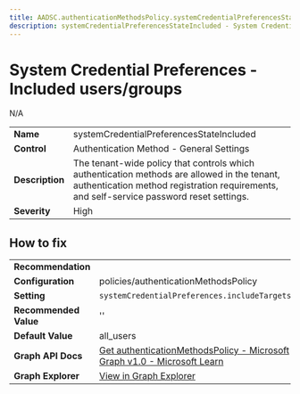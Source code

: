 ```yaml
---
title: AADSC.authenticationMethodsPolicy.systemCredentialPreferencesStateIncluded
description: systemCredentialPreferencesStateIncluded - System Credential Preferences - Included users/groups
---
```


# System Credential Preferences - Included users/groups

N/A

| | |
|-|-|
| **Name** | systemCredentialPreferencesStateIncluded |
| **Control** | Authentication Method - General Settings |
| **Description** | The tenant-wide policy that controls which authentication methods are allowed in the tenant, authentication method registration requirements, and self-service password reset settings. |
| **Severity** | High |

## How to fix
| | |
|-|-|
| **Recommendation** |  |
| **Configuration** | policies/authenticationMethodsPolicy |
| **Setting** | `systemCredentialPreferences.includeTargets.id` |
| **Recommended Value** | '' |
| **Default Value** | all_users |
| **Graph API Docs** | [Get authenticationMethodsPolicy - Microsoft Graph v1.0 - Microsoft Learn](https://learn.microsoft.com/en-us/graph/api/authenticationmethodspolicy-get) |
| **Graph Explorer** | [View in Graph Explorer](https://developer.microsoft.com/en-us/graph/graph-explorer?request=policies/authenticationMethodsPolicy&method=GET&version=beta&GraphUrl=https://graph.microsoft.com) |



